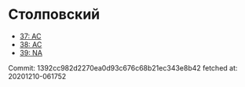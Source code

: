 # Столповский
- [37: AC](37.md)
- [38: AC](38.md)
- [39: NA](39.md)

Commit: 1392cc982d2270ea0d93c676c68b21ec343e8b42
 fetched at: 20201210-061752
